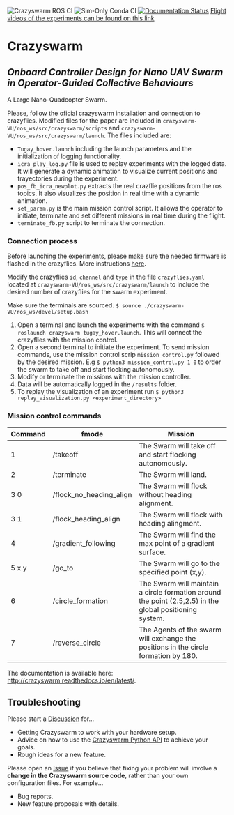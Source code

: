 ![Crazyswarm ROS CI](https://github.com/USC-ACTLab/crazyswarm/workflows/Crazyswarm%20ROS%20CI/badge.svg)
![Sim-Only Conda CI](https://github.com/USC-ACTLab/crazyswarm/workflows/Sim-Only%20Conda%20CI/badge.svg)
[![Documentation Status](https://readthedocs.org/projects/crazyswarm/badge/?version=latest)](https://crazyswarm.readthedocs.io/en/latest/?badge=latest)
[Flight videos of the experiments can be found on this link](https://www.youtube.com/watch?v=RA3ePt5Dhoo)


# Crazyswarm
## *Onboard Controller Design for Nano UAV Swarm in Operator-Guided Collective Behaviours* 
A Large Nano-Quadcopter Swarm.

Please, follow the oficial crazyswarm installation and connection to crazyflies. 
Modified files for the paper are included in ```crazyswarm-VU/ros_ws/src/crazyswarm/scripts``` and  ```crazyswarm-VU/ros_ws/src/crazyswarm/launch```.
The files included are:
- ```Tugay_hover.launch``` including the launch parameters and the initialization of logging functionality.
- ```icra_play_log.py``` file is used to replay experiments with the logged data. It will generate a dynamic animation to visualize current positions and trayectories during the experiment.
- ```pos_fb_icra_newplot.py``` extracts the real crazflie positions from the ros topics. It also visualizes the position in real time with a dynamic animation. 
- ```set_param.py``` is the main mission control script. It allows the operator to initiate, terminate and set different missions in real time during the flight.
- ```terminate_fb.py``` script to terminate the connection.

### Connection process
Before launching the experiments, please make sure the needed firmware is flashed in the crazyflies. More instructions [here](https://github.com/RetamalVictor/crazyflie-firmware-VU/tree/a17a530eadd8fc79359ada94f5e35742fdacfb49).

Modify the crazyflies ```id```, ```channel``` and ```type``` in the file ```crazyflies.yaml``` located at ```crazyswarm-VU/ros_ws/src/crazyswarm/launch``` to include the desired number of crazyflies for the swarm experiment. 

Make sure the terminals are sourced. ```$ source ./crazyswarm-VU/ros_ws/devel/setup.bash```

1. Open a terminal and launch the experiments with the command ```$ roslaunch crazyswarm tugay_hover.launch```. This will connect the crazyflies with the mission control.
2. Open a second terminal to initiate the experiment. To send mission commands, use the mission control scrip ```mission_control.py``` followed by the desired mission. E.g ```$ python3 mission_control.py 1 0``` to order the swarm to take off and start flocking autonomously. 
3. Modify or terminate the missions with the mission controller.
4. Data will be automatically logged in the ```/results``` folder.
5. To replay the visualization of an experiment run ```$ python3 replay_visualization.py <experiment_directory>```

### Mission control commands
| Command   | fmode                   | Mission                                                                                                 |
|-----------|-------------------------|---------------------------------------------------------------------------------------------------------|
| 1         | /takeoff                | The Swarm will take off and start flocking autonomously.                                                |
| 2         | /terminate              | The Swarm will land.                                                                                    |
| 3 0       | /flock_no_heading_align | The Swarm will flock without heading alignment.                                                         |
| 3 1       | /flock_heading_align    | The Swarm will flock with heading alingment.                                                            |
| 4         | /gradient_following     | The Swarm will find the max point of a gradient surface.                                                |
| 5 x y     | /go_to                  | The Swarm will go to the specified point (x,y).                                                         |
| 6         | /circle_formation       | The Swarm will maintain a circle formation around the point (2.5,2.5) in the global positioning system. |
| 7         | /reverse_circle         | The Agents of the swarm will exchange the positions in the circle formation by 180.                     |

The documentation is available here: http://crazyswarm.readthedocs.io/en/latest/.

## Troubleshooting
Please start a [Discussion](https://github.com/USC-ACTLab/crazyswarm/discussions) for...

- Getting Crazyswarm to work with your hardware setup.
- Advice on how to use the [Crazyswarm Python API](https://crazyswarm.readthedocs.io/en/latest/api.html) to achieve your goals.
- Rough ideas for a new feature.

Please open an [Issue](https://github.com/USC-ACTLab/crazyswarm/issues) if you believe that fixing your problem will involve a **change in the Crazyswarm source code**, rather than your own configuration files. For example...

- Bug reports.
- New feature proposals with details.

